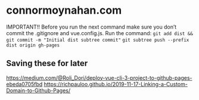 # connormoynahan.com


IMPORTANT!! Before you run the next command make sure you don’t commit the .gitignore and vue.config.js.
Run the command: 
`git add dist && git commit -m "Initial dist subtree commit"`
`git subtree push --prefix dist origin gh-pages`


## Saving these for later
https://medium.com/@Roli_Dori/deploy-vue-cli-3-project-to-github-pages-ebeda0705fbd
https://richpauloo.github.io/2019-11-17-Linking-a-Custom-Domain-to-Github-Pages/
